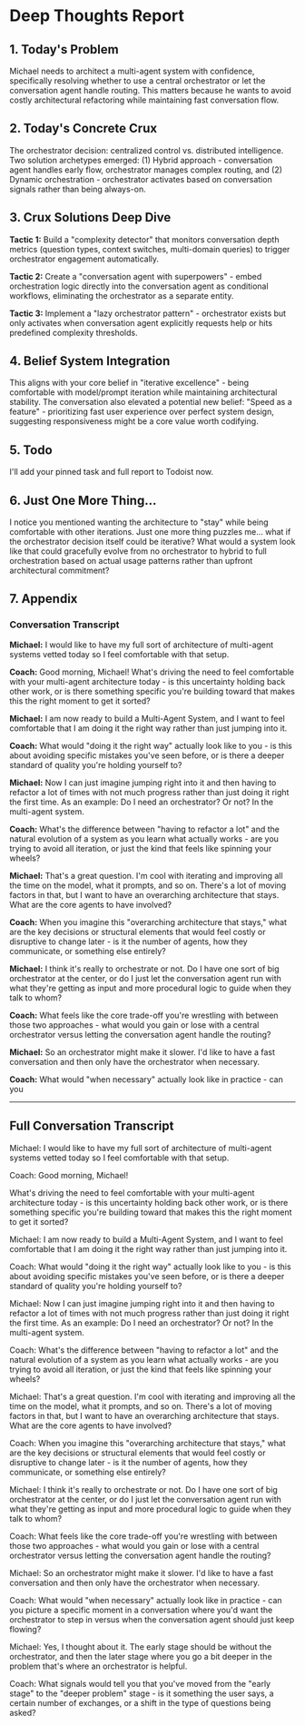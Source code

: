 # Deep Thoughts Report

## 1. Today's Problem
Michael needs to architect a multi-agent system with confidence, specifically resolving whether to use a central orchestrator or let the conversation agent handle routing. This matters because he wants to avoid costly architectural refactoring while maintaining fast conversation flow.

## 2. Today's Concrete Crux
The orchestrator decision: centralized control vs. distributed intelligence. Two solution archetypes emerged: (1) Hybrid approach - conversation agent handles early flow, orchestrator manages complex routing, and (2) Dynamic orchestration - orchestrator activates based on conversation signals rather than being always-on.

## 3. Crux Solutions Deep Dive
**Tactic 1:** Build a "complexity detector" that monitors conversation depth metrics (question types, context switches, multi-domain queries) to trigger orchestrator engagement automatically.

**Tactic 2:** Create a "conversation agent with superpowers" - embed orchestration logic directly into the conversation agent as conditional workflows, eliminating the orchestrator as a separate entity.

**Tactic 3:** Implement a "lazy orchestrator pattern" - orchestrator exists but only activates when conversation agent explicitly requests help or hits predefined complexity thresholds.

## 4. Belief System Integration
This aligns with your core belief in "iterative excellence" - being comfortable with model/prompt iteration while maintaining architectural stability. The conversation also elevated a potential new belief: "Speed as a feature" - prioritizing fast user experience over perfect system design, suggesting responsiveness might be a core value worth codifying.

## 5. Todo
I'll add your pinned task and full report to Todoist now.

## 6. Just One More Thing...
I notice you mentioned wanting the architecture to "stay" while being comfortable with other iterations. Just one more thing puzzles me... what if the orchestrator decision itself could be iterative? What would a system look like that could gracefully evolve from no orchestrator to hybrid to full orchestration based on actual usage patterns rather than upfront architectural commitment?

## 7. Appendix

### Conversation Transcript
**Michael:** I would like to have my full sort of architecture of multi-agent systems vetted today so I feel comfortable with that setup.

**Coach:** Good morning, Michael! What's driving the need to feel comfortable with your multi-agent architecture today - is this uncertainty holding back other work, or is there something specific you're building toward that makes this the right moment to get it sorted?

**Michael:** I am now ready to build a Multi-Agent System, and I want to feel comfortable that I am doing it the right way rather than just jumping into it.

**Coach:** What would "doing it the right way" actually look like to you - is this about avoiding specific mistakes you've seen before, or is there a deeper standard of quality you're holding yourself to?

**Michael:** Now I can just imagine jumping right into it and then having to refactor a lot of times with not much progress rather than just doing it right the first time. As an example: Do I need an orchestrator? Or not? In the multi-agent system.

**Coach:** What's the difference between "having to refactor a lot" and the natural evolution of a system as you learn what actually works - are you trying to avoid all iteration, or just the kind that feels like spinning your wheels?

**Michael:** That's a great question. I'm cool with iterating and improving all the time on the model, what it prompts, and so on. There's a lot of moving factors in that, but I want to have an overarching architecture that stays. What are the core agents to have involved?

**Coach:** When you imagine this "overarching architecture that stays," what are the key decisions or structural elements that would feel costly or disruptive to change later - is it the number of agents, how they communicate, or something else entirely?

**Michael:** I think it's really to orchestrate or not. Do I have one sort of big orchestrator at the center, or do I just let the conversation agent run with what they're getting as input and more procedural logic to guide when they talk to whom?

**Coach:** What feels like the core trade-off you're wrestling with between those two approaches - what would you gain or lose with a central orchestrator versus letting the conversation agent handle the routing?

**Michael:** So an orchestrator might make it slower. I'd like to have a fast conversation and then only have the orchestrator when necessary.

**Coach:** What would "when necessary" actually look like in practice - can you

---

## Full Conversation Transcript

Michael: I would like to have my full sort of architecture of multi-agent systems vetted today so I feel comfortable with that setup. 

Coach: Good morning, Michael!

What's driving the need to feel comfortable with your multi-agent architecture today - is this uncertainty holding back other work, or is there something specific you're building toward that makes this the right moment to get it sorted?

Michael: I am now ready to build a Multi-Agent System, and I want to feel comfortable that I am doing it the right way rather than just jumping into it. 

Coach: What would "doing it the right way" actually look like to you - is this about avoiding specific mistakes you've seen before, or is there a deeper standard of quality you're holding yourself to?

Michael: Now I can just imagine jumping right into it and then having to refactor a lot of times with not much progress rather than just doing it right the first time. As an example: Do I need an orchestrator? Or not? In the multi-agent system. 

Coach: What's the difference between "having to refactor a lot" and the natural evolution of a system as you learn what actually works - are you trying to avoid all iteration, or just the kind that feels like spinning your wheels?

Michael: That's a great question. I'm cool with iterating and improving all the time on the model, what it prompts, and so on. There's a lot of moving factors in that, but I want to have an overarching architecture that stays. What are the core agents to have involved? 

Coach: When you imagine this "overarching architecture that stays," what are the key decisions or structural elements that would feel costly or disruptive to change later - is it the number of agents, how they communicate, or something else entirely?

Michael: I think it's really to orchestrate or not. Do I have one sort of big orchestrator at the center, or do I just let the conversation agent run with what they're getting as input and more procedural logic to guide when they talk to whom? 

Coach: What feels like the core trade-off you're wrestling with between those two approaches - what would you gain or lose with a central orchestrator versus letting the conversation agent handle the routing?

Michael: So an orchestrator might make it slower. I'd like to have a fast conversation and then only have the orchestrator when necessary. 

Coach: What would "when necessary" actually look like in practice - can you picture a specific moment in a conversation where you'd want the orchestrator to step in versus when the conversation agent should just keep flowing?

Michael: Yes, I thought about it. The early stage should be without the orchestrator, and then the later stage where you go a bit deeper in the problem that's where an orchestrator is helpful. 

Coach: What signals would tell you that you've moved from the "early stage" to the "deeper problem" stage - is it something the user says, a certain number of exchanges, or a shift in the type of questions being asked?
